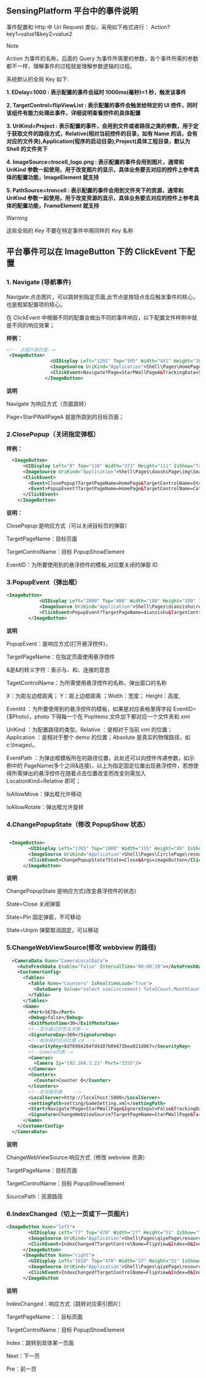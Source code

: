 ## SensingPlatform 平台中的事件说明

事件配置和 Http 中 Url Request 类似，采用如下格式进行：
Action?key1=value1&key2=value2

> [!NOTE]
> Action 为事件的名称，后面的 Query 为事件所需要的参数，各个事件所需的参数都不一样，理解事件的过程就是理解参数逻辑的过程。

系统默认的全局 Key 如下:

**1. EDelay=1000 : 表示配置的事件会延时 1000ms(毫秒)=1 秒，触发该事件**

**2. TargetControl=flipViewList : 表示配置的事件会触发给特定的 UI 控件，同时该组件有能力处理此事件，详细说明查看控件的具体配置**

**3. UriKind=Project : 表示配置的事件，会用到文件或者路径之类的参数，用于定于获取文件的路径方式，Relative(相对当前控件的目录，如有 Name 的话，会有对应的文件夹),Application(程序的启动目录),Project(具体工程目录，默认为 Shell 的文件夹下**

**4. ImageSource=trocell_logo.png : 表示配置的事件会用到图片，通常和 UriKind 参数一起使用，用于改变图片的显示，具体业务要去对应的控件上参考具体的配置功能，ImageElement 就支持**

**5. PathSource=troncell : 表示配置的事件会用到文件夹下的资源，通常和 UriKind 参数一起使用，用于改变资源的显示，具体业务要去对应的控件上参考具体的配置功能，FrameElement 就支持**

> [!WARNING]
> 这些全局的 Key 不要在特定事件中用同样的 Key 名称

## 平台事件可以在 ImageButton 下的 ClickEvent 下配置

### 1. Navigate (导航事件)

Navigate:点击图片，可以跳转到指定页面,此节点是按钮点击后触发事件的核心，也是框架配置项的核心。

在 ClickEvent 中根据不同的配置会做出不同的事件响应，以下配置文件样例中就是不同的响应效果；

**样例：**

```xml
<!-- 点图片跳页面-->
 <ImageButton>
                <UIDisplay Left="1291" Top="595" Width="441" Height="261" IsShow="True" ZIndex="1" UsePercent="False" />
                <ImageSource UriKind="Application">Shell\Pages\HomePage\resource\知识产权.png</ImageSource>
                <ClickEvent>Navigate?Page=StarPWallPageA&TrackingData=知识产权</ClickEvent>
              </ImageButton>
```

**说明**

Navigate 为响应方式（页面跳转）

Page=StarPWallPageA 就是所跳到的目标页面；

### 2.ClosePopup（关闭指定弹框）

**样例：**

```xml
  <ImageButton>
      <UIDisplay Left="0" Top="130" Width="373" Height="111" IsShow="True" ZIndex="4" UsePercent="False" />
      <ImageSource UriKind="Application">Shell\Pages\daoshiPage\img\Search.png</ImageSource>
      <ClickEvent>
        <Event>ClosePopup?TargetPageName=HomePage&TargetControlName=StorePop&EffectName=ScaleClose&EventID=Store&UriKind=Application&EventPath=Shell\Pages\HomePage\CategoryPopItems&Filter=[LargeClassId={$Id}]</Event>
        <Event>PopupEvent?TargetPageName=HomePage&TargetControlName=CategoryPop&EffectName=ScaleClose&EventID=SeachStore&UriKind=Application&EventPath=Shell\Pages\HomePage\CategoryPopItems&C={$Id}</Event>
      </ClickEvent>
    </ImageButton>
```

**说明：**

ClosePopup:是响应方式（可以关闭目标页的弹窗）

TargetPageName：目标页面

TargetControlName：目标 PopupShowElement

EventID：为所要使用到的悬浮控件的模板,对应要关闭的弹窗 ID

### 3.PopupEvent（弹出框）

```xml
<ImageButton>
			<UIDisplay Left="2000" Top="400" Width="180" Height="180" IsShow="True" ZIndex="1" UsePercent="False"/>
			<ImageSource UriKind="Application">Shell\Pages\dianzishu\resource\科创板按钮.png</ImageSource>
			<ClickEvent>PopupEvent?TargetPageName=dianzishu&TargetControlName=PopupShow&X=0&Y=0&Height=1080&Width=1920&EventID=EBookEvent9&UriKind=Application&EventPath=Shell\Pages\dianzishu\PopItems</ClickEvent>
		</ImageButton>

```

**说明**

PopupEvent：是响应方式(打开悬浮控件)，

TargetPageName：在指定页面使用悬浮控件

&amp;是&的转义字符：表示与、和、连接的意思

TagetControlName：为所需使用悬浮控件的名称，弹出窗口的名称

X：为距左边框距离； Y：距上边框距离 ；Width：宽度； Height：高度,

EventId ：为所要使用到的悬浮控件的模板，如果是对应表格里得字段 EventID={$Photo}，photo 下得每一个在 PopItems 文件加下都对应一个文件夹和 xml

UriKind ：为配置路径的类型。Relative ：是相对于当前 xml 的位置；Application ：是相对于整个 demo 的位置；Absolute 是真实的物理路径，如 c:\Images\，

EventPath ：为弹出框模板所在的路径位置，此处还可以向控件传递参数，如示例中的 PageName(多个之间&amp;连接)，以上为指定固定位置出现悬浮控件，若想使得所需弹出的悬浮控件在随着点击位置改变而改变则需加入 LocationKind=Relative 即可；

IsAllowMove：弹出框允许移动

IsAllowRotate：弹出框允许旋转

### 4.ChangePopupState（修改 PopupShow 状态）

```xml

 <ImageButton>
        <UIDisplay Left="1765" Top="1000" Width="155" Height="80" IsShow="True" ZIndex="5" UsePercent="False" />
        <ImageSource UriKind="Application">Shell\Pages\CirclePage\resource\gohome.png</ImageSource>
        <ClickEvent>ChangePopupState?State=Close&Args=imageButton</ClickEvent>
      </ImageButton>
```

**说明**

ChangePopupState 是响应方式(改变悬浮控件的状态)

State=Close 关闭弹窗

State=Pin 固定弹窗，不可移动

State=Unpin 弹窗取消固定，可以移动

### 5.ChangeWebViewSource(修改 webbview 的路径)

```xml
  <CameraData Name="CameraLocalData">
    <AutoFreshData Enable="False" IntervalTime="00:00:20"></AutoFreshData>
    <CustomerConfig>
      <Tables>
        <Table Name="Counters" IsRealtimeLoad="True">
          <DataQuery Value="select sum(increment) TotalCount,MonthCount,TodayCount from CounterEntity"></DataQuery>
        </Table>
      </Tables>
      <Game>
        <Port>5678</Port>
        <Debug>false</Debug>
        <ExitPhotoTime>30</ExitPhotoTime>
        <!--显示最近的签名天数-->
        <SignatureDay>360</SignatureDay>
        <!--每块屏的区间位置 cm -->
        <SecurityKey>8d76984284fd4107b09472bea921d067</SecurityKey>
        <!--Camera列表-->
        <Cameras>
          <Camera Ip="192.168.3.23" Port="2555"/>
        </Cameras>
        <Counters>
          <Counter>Counter 0</Counter>
        </Counters>
        <!--本地服务器    -->
        <LocalServer>http://localhost:5000</LocalServer>
        <settingPath>setting/GameSetting.xml</settingPath>
        <Start>Navigate?Page=StarPWallPage&IgnoreInput=False&TrackingData=合伙人介绍页面</Start>
        <Signature>ChangeWebViewSource?TargetPageName=StarPWallPage&TargetControlName=popChrome&SourcePath=\Shell\Pages\StarPWallPage\popChrome\wall\index.html?name={$FilePath}</Signature>
      </Game>
    </CustomerConfig>
  </CameraData>
```

**说明**

ChangeWebViewSource:响应方式（修改 webview 资源）

TargetPageName：目标页面

TargetControlName：目标 PopupShowElement

SourcePath：资源路径

### 6.IndexChanged（切上一页或下一页图片）

```xml
<ImageButton Name="left">
        <UIDisplay Left="77" Top="470" Width="27" Height="51" IsShow="True" ZIndex="4" UsePercent="False" />
        <ImageSource UriKind="Application">Shell\Pages\qiyePage\resource\箭头2.png</ImageSource>
        <ClickEvent>IndexChanged?TargetControlName=FlipView&Index=0&IndexString=Pre&Args=imageButton</ClickEvent>
      </ImageButton>
      <ImageButton Name="right">
        <UIDisplay Left="1818" Top="470" Width="27" Height="51" IsShow="True" ZIndex="4" UsePercent="False" />
        <ImageSource UriKind="Application">Shell\Pages\qiyePage\resource\箭头1.png</ImageSource>
        <ClickEvent>IndexChanged?TargetControlName=FlipView&Index=0&IndexString=Next&Args=imageButton</ClickEvent>
      </ImageButton
```

**说明**

IndexChanged：响应方式（跳转对应索引图片）

TargetPageName：：目标页面

TargetControlName：目标 PopupShowElement

Index：跳转到具体某一页面

Next：下一页

Pre：前一页
